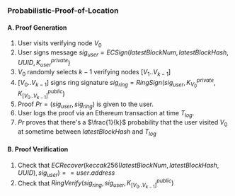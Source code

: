 ### Probabilistic-Proof-of-Location

#### A. Proof Generation

1. User visits verifying node $V_0$
2. User signs message $sig_{user} = ECSign(latestBlockNum, latestBlockHash, UUID, K^{private}_{user})$
3. $V_0$ randomly selects $k-1$ verifying nodes $[V_1..V_{k-1}]$
4. $[V_0..V_{k-1}]$ signs ring signature $sig_{ring} = RingSign(sig_{user}, K^{private}_{V_0}, K^{public}_{[V_0..V_{k-1}]})$
5. Proof $Pr = (sig_{user}, sig_{ring})$ is given to the user.
6. User logs the proof via an Ethereum transaction at time $T_{log}​$.
7. $Pr$ proves that there's a $\frac{1}{k}$ probability that the user visited $V_0$ at sometime between $latestBlockHash$ and $T_{log}$

#### B. Proof Verification

1. Check that $ECRecover(keccak256(latestBlockNum, latestBlockHash, UUID), sig_{user}) == user.address$
2. Check that $RingVerify(sig_{ring}, sig_{user}, K^{public}_{[V_0..V_{k-1}]})$


